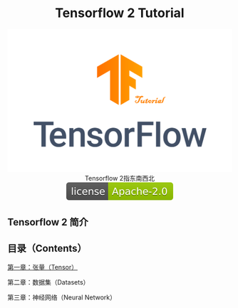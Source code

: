 <h1><center>Tensorflow 2 Tutorial</center></h1>
<center><img src="./TF_logo.png" /></center>

<div align="center">
    <div color="#EF7731">
    Tensorflow 2指东南西北
    </div>
    <img src="resources/apache.svg"/>
</div>

## Tensorflow 2 简介

## 目录（Contents）

[第一章：张量（Tensor）](https://github.com/Meimin-Wang/Tensorflow-2_Tutorial/blob/main/第一章%20张量（Tensor）/README.md)

第二章：数据集（Datasets）

第三章：神经网络（Neural Network）
